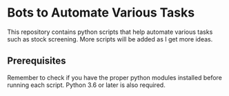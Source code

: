 # Bots to Automate Various Tasks

This repository contains python scripts that help automate various tasks such as stock screening.  More scripts will be added as I get more ideas.

## Prerequisites

Remember to check if you have the proper python modules installed before running each script.  Python 3.6 or later is also required. 
